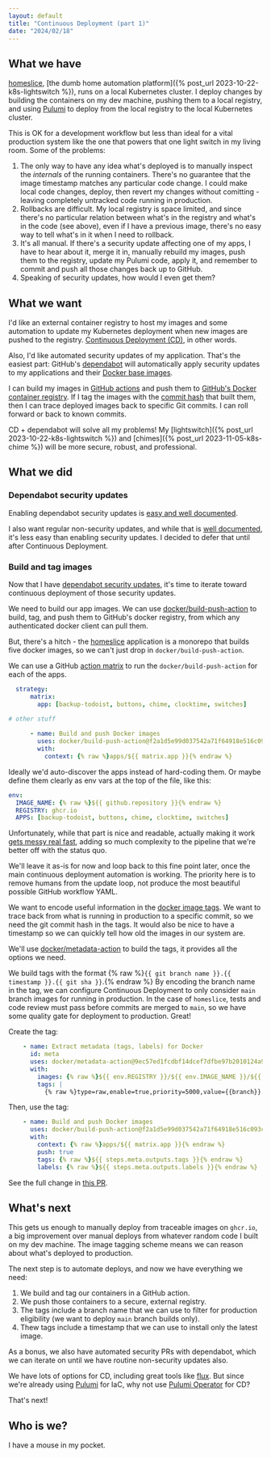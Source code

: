 ```yaml
---
layout: default
title: "Continuous Deployment (part 1)"
date: "2024/02/18"
---
```


## What we have

[homeslice](https://github.com/mikepartelow/homeslice), [the dumb home automation platform]({% post_url 2023-10-22-k8s-lightswitch %}), runs on a local Kubernetes cluster. I deploy changes by building the containers on my dev machine, pushing them to a local registry, and using [Pulumi](https://github.com/mikepartelow/homeslice/tree/main/pulumi) to deploy from the local registry to the local Kubernetes cluster. 

This is OK for a development workflow but less than ideal for a vital production system like the one that powers that one light switch in my living room. Some of the problems:

1. The only way to have any idea what's deployed is to manually inspect the _internals_ of the running containers. There's no guarantee that the image timestamp matches any particular code change. I could make local code changes, deploy, then revert my changes without comitting - leaving completely untracked code running in production.
1. Rollbacks are difficult. My local registry is space limited, and since there's no particular relation between what's in the registry and what's in the code (see above), even if I have a previous image, there's no easy way to tell what's in it when I need to rollback.
1. It's all manual. If there's a security update affecting one of my apps, I have to hear about it, merge it in, manually rebuild my images, push them to the registry, update my Pulumi code, apply it, and remember to commit and push all those changes back up to GitHub.
1. Speaking of security updates, how would I even get them?

## What we want

I'd like an external container registry to host my images and some automation to update my Kubernetes deployment when new images are pushed to the registry. [Continuous Deployment (CD)](https://en.wikipedia.org/wiki/Continuous_deployment), in other words. 

Also, I'd like automated security updates of my application. That's the easiest part: GitHub's [dependabot](https://github.com/dependabot) will automatically apply security updates to my applications and their [Docker base images](https://docs.docker.com/build/building/base-images/).

I can build my images in [GitHub actions](https://github.com/features/actions) and push them to [GitHub's Docker container registry](https://docs.github.com/en/packages/working-with-a-github-packages-registry/working-with-the-container-registry). If I tag the images with the [commit hash](https://git-scm.com/book/en/v2/Git-Basics-Viewing-the-Commit-History) that built them, then I can trace deployed images back to specific Git commits. I can roll forward or back to known commits.

CD + dependabot will solve all my problems! My [lightswitch]({% post_url 2023-10-22-k8s-lightswitch %}) and [chimes]({% post_url 2023-11-05-k8s-chime %}) will be more secure, robust, and professional.

## What we did

### Dependabot security updates

Enabling dependabot security updates is [easy and well documented](https://docs.github.com/en/code-security/dependabot/dependabot-security-updates/configuring-dependabot-security-updates#).  

I also want regular non-security updates, and while that is [well documented](https://docs.github.com/en/code-security/dependabot/dependabot-version-updates/about-dependabot-version-updates), it's less easy than enabling security updates. I decided to defer that until after Continuous Deployment.

### Build and tag images 

Now that I have [dependabot security updates](https://github.com/mikepartelow/homeslice/pull/11), it's time to iterate toward continuous deployment of those security updates.

We need to build our app images. We can use [docker/build-push-action](https://github.com/docker/build-push-action) to build, tag, and push them to GitHub's docker registry, from which any authenticated docker client can pull them.

But, there's a hitch - the [homeslice](https://github.com/mikepartelow/homeslice/tree/main/apps) application is a monorepo that builds five docker images, so we can't just drop in `docker/build-push-action`.

We can use a GitHub [action matrix](https://docs.github.com/en/actions/using-jobs/using-a-matrix-for-your-jobs) to run the `docker/build-push-action` for each of the apps.

```yaml
  strategy:
      matrix:
        app: [backup-todoist, buttons, chime, clocktime, switches]
  
# other stuff      

      - name: Build and push Docker images
        uses: docker/build-push-action@f2a1d5e99d037542a71f64918e516c093c6f3fc4
        with:
          context: {% raw %}apps/${{ matrix.app }}{% endraw %}
```

Ideally we'd auto-discover the apps instead of hard-coding them. Or maybe define them clearly as env vars at the top of the file, like this:

```yaml
env:
  IMAGE_NAME: {% raw %}${{ github.repository }}{% endraw %}
  REGISTRY: ghcr.io
  APPS: [backup-todoist, buttons, chime, clocktime, switches]
```

Unfortunately, while that part is nice and readable, actually making it work [gets messy real fast](https://stackoverflow.com/questions/74072206/github-actions-use-variables-in-matrix-definition), adding so much complexity to the pipeline that we're better off with the status quo.

 We'll leave it as-is for now and loop back to this fine point later, once the main continuous deployment automation is working. The priority here is to remove humans from the update loop, not produce the most beautiful possible GitHub workflow YAML. 

We want to encode useful information in the [docker image tags](https://docs.docker.com/engine/reference/commandline/image_tag/). We want to trace back from what is running in production to a specific commit, so we need the git commit hash in the tags. It would also be nice to have a timestamp so we can quickly tell how old the images in our system are.

We'll use [docker/metadata-action](https://github.com/docker/metadata-action) to build the tags, it provides all the options we need.

We build tags with the format {% raw %}`{{ git branch name }}.{{ timestamp }}.{{ git sha }}`.{% endraw %} By encoding the branch name in the tag, we can configure Continuous Deployment to only consider `main` branch images for running in production. In the case of `homeslice`, tests and code review must pass before commits are merged to `main`, so we have some quality gate for deployment to production. Great!

Create the tag:

```yaml
    - name: Extract metadata (tags, labels) for Docker
      id: meta
      uses: docker/metadata-action@9ec57ed1fcdbf14dcef7dfbe97b2010124a938b7
      with:
        images: {% raw %}${{ env.REGISTRY }}/${{ env.IMAGE_NAME }}/${{ matrix.app }}{% endraw %}
        tags: |
          {% raw %}type=raw,enable=true,priority=5000,value={{branch}}.{{date 'YYYYMMDD-HHmmss' tz='Pacific/Los Angeles'}}.{{sha}}{% endraw %}
```

Then, use the tag:

```yaml
    - name: Build and push Docker images
      uses: docker/build-push-action@f2a1d5e99d037542a71f64918e516c093c6f3fc4
      with:
        context: {% raw %}apps/${{ matrix.app }}{% endraw %}
        push: true
        tags: {% raw %}${{ steps.meta.outputs.tags }}{% endraw %}
        labels: {% raw %}${{ steps.meta.outputs.labels }}{% endraw %}
```

See the full change in [this PR](https://github.com/mikepartelow/homeslice/pull/15/files).

## What's next

This gets us enough to manually deploy from traceable images on `ghcr.io`, a big improvement over manual deploys from whatever random code I built on my dev machine. The image tagging scheme means we can reason about what's deployed to production.  

The next step is to automate deploys, and now we have everything we need:

1. We build and tag our containers in a GitHub action.
1. We push those containers to a secure, external registry.
1. The tags include a branch name that we can use to filter for production eligibility (we want to deploy `main` branch builds only).
1. Thew tags include a timestamp that we can use to install only the latest image.

As a bonus, we also have automated security PRs with dependabot, which we can iterate on until we have routine non-security updates also.

We have lots of options for CD, including great tools like [flux](https://fluxcd.io). But since we're already using [Pulumi](https://www.pulumi.com) for IaC, why not use [Pulumi Operator](https://www.pulumi.com/docs/using-pulumi/continuous-delivery/pulumi-kubernetes-operator/) for CD?

That's next!

## Who is we?

I have a mouse in my pocket.

